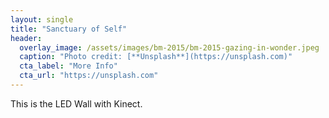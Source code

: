 ```yaml
---
layout: single
title: "Sanctuary of Self"
header:
  overlay_image: /assets/images/bm-2015/bm-2015-gazing-in-wonder.jpeg
  caption: "Photo credit: [**Unsplash**](https://unsplash.com)"
  cta_label: "More Info"
  cta_url: "https://unsplash.com"
---
```


This is the LED Wall with Kinect.
